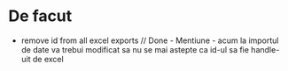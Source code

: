 # De facut
- remove id from all excel exports // Done - Mentiune - acum la importul de date va trebui modificat sa nu se mai astepte ca id-ul sa fie handle-uit de excel